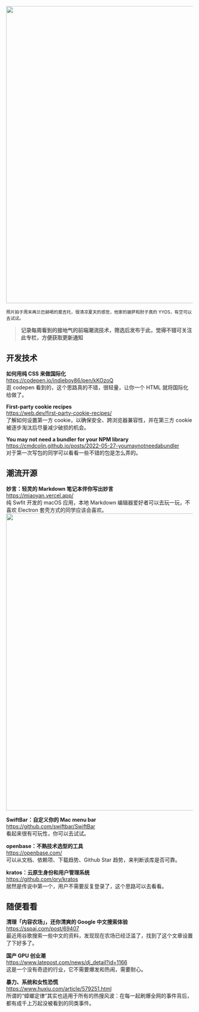 <img src="https://gw.alipayobjects.com/zos/k/em/IMG_9399.jpg" width="800" />

<small>照片拍于周末再兰巴赫喝的莫吉托，很清凉夏天的感觉，他家的披萨和肘子真的 YYDS，有空可以去试试。</small>

> **记录每周看到的接地气的前端潮流技术，筛选后发布于此，觉得不错可关注此专栏，方便获取更新通知**

## 开发技术

**如何用纯 CSS 来做国际化**  
<https://codepen.io/indieboy86/pen/kKOzoQ>  
逛 codepen 看到的，这个思路真的不错，很轻量，让你一个 HTML 就将国际化给做了。

**First-party cookie recipes**  
<https://web.dev/first-party-cookie-recipes/>  
了解如何设置第一方 cookie，以确保安全、跨浏览器兼容性，并在第三方 cookie 被逐步淘汰后尽量减少破损的机会。

**You may not need a bundler for your NPM library**  
<https://cmdcolin.github.io/posts/2022-05-27-youmaynotneedabundler>  
对于第一次写包的同学可以看看一些不错的包是怎么弄的。

## 潮流开源

**妙言：轻灵的 Markdown 笔记本伴你写出妙言**  
<https://miaoyan.vercel.app/>  
纯 Swfit 开发的 macOS 应用，本地 Markdown 编辑器爱好者可以去玩一玩，不喜欢 Electron 套壳方式的同学应该会喜欢。  
<img src="https://gw.alipayobjects.com/zos/k/zs/0XypF5.jpg" width="800" />

**SwiftBar：自定义你的 Mac menu bar**  
<https://github.com/swiftbar/SwiftBar>  
看起来很有可玩性，你可以去试试。

**openbase：不熟技术选型的工具**  
<https://openbase.com/>  
可以从文档、依赖项、下载趋势、Github Star 趋势，来判断该库是否可靠。  


**kratos：云原生身份和用户管理系统**  
<https://github.com/ory/kratos>  
居然是传说中第一个，用户不需要反复登录了，这个思路可以去看看。

## 随便看看

**清理「内容农场」，还你清爽的 Google 中文搜索体验**  
<https://sspai.com/post/69407>  
最近用谷歌搜索一些中文的资料，发现现在农场已经泛滥了，找到了这个文章设置了下好多了。

**国产 GPU 创业潮**  
<https://www.latepost.com/news/dj_detail?id=1166>  
这是一个没有奇迹的行业，它不需要爆发和热闹，需要耐心。

**暴力、系统和女性恐慌**  
<https://www.huxiu.com/article/579251.html>  
所谓的“蟑螂定律”其实也适用于所有的热搜风波：在每一起刷爆全网的事件背后，都有成千上万起没被看到的同类事件。
